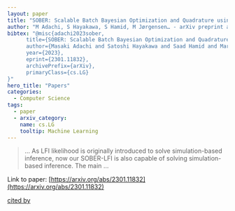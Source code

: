 ```yaml
---
layout: paper
title: "SOBER: Scalable Batch Bayesian Optimization and Quadrature using Recombination Constraints"
author: "M Adachi, S Hayakawa, S Hamid, M Jørgensen… - arXiv preprint arXiv …, 2023 - arxiv.org"
bibtex: "@misc{adachi2023sober,
      title={SOBER: Scalable Batch Bayesian Optimization and Quadrature using Recombination Constraints}, 
      author={Masaki Adachi and Satoshi Hayakawa and Saad Hamid and Martin Jørgensen and Harald Oberhauser and Micheal A. Osborne},
      year={2023},
      eprint={2301.11832},
      archivePrefix={arXiv},
      primaryClass={cs.LG}
}"
hero_title: "Papers"
categories:
  - Computer Science
tags:
  - paper
  - arxiv_category:
    name: cs.LG
    tooltip: Machine Learning
---
```

>… As LFI likelihood is originally introduced to solve simulation-based inference, now our SOBER-LFI is also capable of solving simulation-based inference. The main …

Link to paper: [https://arxiv.org/abs/2301.11832](https://arxiv.org/abs/2301.11832)

[cited by](https://scholar.google.com/scholar?cites=6154015340046386391&as_sdt=5,33&sciodt=0,33&hl=en&num=20)
